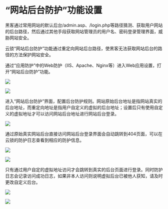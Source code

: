 # “网站后台防护”功能设置

黑客通过常用网站的默认后台/admin.asp、/login.php等路径猜测、获取用户网站的后台路径，然后通过其他手段获取网站管理员的用户名、密码登录管理界面，威胁网站安全。

云锁“网站后台防护”功能通过重定向网站后台路径，使黑客无法获取网站后台的路径的方法保护网站安全。

通过“应用防护”中的Web防护（IIS、Apache、Nginx等）进入Web应用设置，打开“网站后台防护”功能。

![](../.gitbook/assets/f0701.png)

![](../.gitbook/assets/f0801.png)

进入“网站后台防护”界面，配置后台防护规则。网站原始后台地址是指网站真实的后台地址，而重定向地址是指用户自定义的虚拟的后台地址；设置后只有使用自定义的虚拟地址才可以访问网站后台地址进行网站后台登录。

![](../.gitbook/assets/f0802.png)

通过原始真实网站后台直接访问网站后台登录界面会自动跳转到404页面，可以在云锁的防护日志查看到相应的防护信息。

![](../.gitbook/assets/f0803.png)

![](../.gitbook/assets/f0804.png)

只有通过用户自定的虚拟地址访问才会跳转到真实的后台页面进行登录。同时防护日志会记录访问成功日志，如果非本人访问则说明虚拟后台已被他人获知，请及时更改自定义后台。

![](../.gitbook/assets/f0805.png)

![](../.gitbook/assets/f0806.png)
